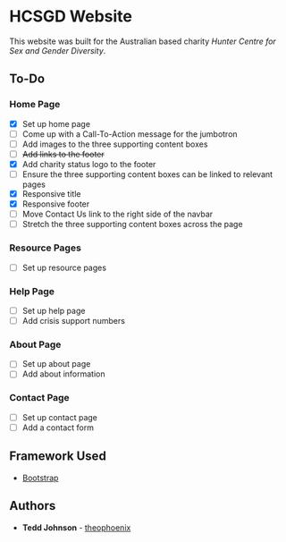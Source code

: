 # HCSGD Website

This website was built for the Australian based charity _Hunter Centre for Sex and Gender Diversity_.

## To-Do

### Home Page

- [x] Set up home page
- [ ] Come up with a Call-To-Action message for the jumbotron
- [ ] Add images to the three supporting content boxes
- [ ] ~~Add links to the footer~~
- [x] Add charity status logo to the footer
- [ ] Ensure the three supporting content boxes can be linked to relevant pages
- [x] Responsive title
- [x] Responsive footer
- [ ] Move Contact Us link to the right side of the navbar
- [ ] Stretch the three supporting content boxes across the page

### Resource Pages

- [ ] Set up resource pages

### Help Page

- [ ] Set up help page
- [ ] Add crisis support numbers

### About Page

- [ ] Set up about page
- [ ] Add about information

### Contact Page

- [ ] Set up contact page
- [ ] Add a contact form

## Framework Used

* [Bootstrap](https://getbootstrap.com/)

## Authors

* **Tedd Johnson** - [theophoenix](https://github.com/theophoenix)